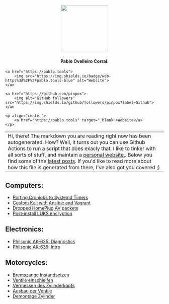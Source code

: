 
<p align="center">
  <img height="150" src="https://imgur.com/3carGSE.png">
</p>
<h4 align="center">Pablo Ovelleiro Corral.</h4>

<p align="center">

	<a href="https://pablo.tools">
		<img src="https://img.shields.io/badge/web-https%3A%2F%2Fpablo.tools-blue" alt="Website">
	</a>

	<a href="https://github.com/pinpox">
		<img alt="GitHub followers" src="https://img.shields.io/github/followers/pinpox?label=Github">
	</a>

	<p align="center">
		<a href="https://pablo.tools" target="_blank">Website</a>
	</p>
</p>

<table>
	<tr>
		<td>
			Hi, there! The markdown you are reading right now has been
			autogenerated. How? Well, it turns out you can use Github Actions
			to run a script that does exacly that. I like to tinker with all
			sorts of stuff, and maintain a <a href="https://pablo.tools"
			target="_blank">personal website.</a>. Below you find some of the
		<a href="https://pablo.tools" target="_blank">latest posts</a>.  If
		you'd like to read more about how this file is generated from there,
		I've also got you covered ;)
		</td>
	</tr>
</table>


## Computers:
- [Porting Cronjobs to Systemd Timers](https://pablo.tools/posts/computers/cron-to-systemd/)
- [Custom Kali with Ansible and Vagrant](https://pablo.tools/posts/computers/custom-kali-box/)
- [Dropped HomePlug AV packets](https://pablo.tools/posts/computers/dropped-packets/)
- [Post-install LUKS encryption](https://pablo.tools/posts/computers/arch-to-luks/)


## Electronics:
- [Philsonic AK-635: Diagnostics](https://pablo.tools/posts/electronics/philsonic-ak-635-part-2/)
- [Philsonic AK-635: Intro](https://pablo.tools/posts/electronics/philsonic-ak-635-part-1/)


## Motorcycles:
- [Bremszange Instandsetzen](https://pablo.tools/posts/motorcycles/bremszange/)
- [Ventile einschleifen](https://pablo.tools/posts/motorcycles/r100gs-ventile-einschleifen/)
- [Vermessen des Zylinderkopfs](https://pablo.tools/posts/motorcycles/r100gs-zylinder-vermessen/)
- [Ausbau der Ventile](https://pablo.tools/posts/motorcycles/r100gs-ausbau-ventile/)
- [Demontage Zylinder](https://pablo.tools/posts/motorcycles/r100gs-zylinder-demontage/)


